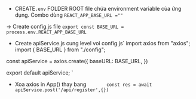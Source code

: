 -  CREATE`.env` FOLDER ROOT file chứa environment  variable của ứng dụng. Combo dùng `REACT_APP_BASE_URL =""`


-> Create config.js file `export const BASE_URL = process.env.REACT_APP_BASE_URL`

- Create apiService.js cung level voi config.js`
import axios from "axios";
import { BASE_URL } from "./config";

const apiService = axios.create({
  baseURL: BASE_URL,
})

export default apiService;
`
- Xoa axios in App() thay bang `        const res = await apiService.post('/api/register',{})
`